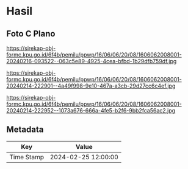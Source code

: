 # Hasil

## Foto C Plano

https://sirekap-obj-formc.kpu.go.id/6f4b/pemilu/ppwp/16/06/06/20/08/1606062008001-20240216-093522--063c5e89-4925-4cea-bfbd-1b29dfb759df.jpg

https://sirekap-obj-formc.kpu.go.id/6f4b/pemilu/ppwp/16/06/06/20/08/1606062008001-20240214-222901--4a49f998-9e10-467a-a3cb-29d27cc6c4ef.jpg

https://sirekap-obj-formc.kpu.go.id/6f4b/pemilu/ppwp/16/06/06/20/08/1606062008001-20240214-222952--1073a676-666a-4fe5-b2f6-9bb2fca56ac2.jpg


## Metadata

| Key        | Value               |
| ---------- | ------------------- |
| Time Stamp | 2024-02-25 12:00:00 |



